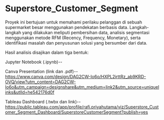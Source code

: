 # Superstore_Customer_Segment

Proyek ini bertujuan untuk memahami perilaku pelanggan di sebuah supermarket besar menggunakan pendekatan berbasis data. Langkah-langkah yang dilakukan meliputi pembersihan data, analisis segmentasi menggunakan metode RFM (Recency, Frequency, Monetary), serta identifikasi masalah dan penyusunan solusi yang bersumber dari data.

Hasil analisis disajikan dalam tiga bentuk:

Jupyter Notebook (.ipynb)--

Canva Presentation (link dan .pdf)-- https://www.canva.com/design/DAG2CW-Io6o/HXPL2irttRz_ab9KRD-OVQ/view?utm_content=DAG2CW-Io6o&utm_campaign=designshare&utm_medium=link2&utm_source=uniquelinks&utlId=he542176d0f

Tableau Dashboard (.twbx dan link)-- https://public.tableau.com/app/profile/rafi.priyahutama/viz/Superstore_Customer_Segment_Dashboard/SuperstoreCustomerSegment?publish=yes


